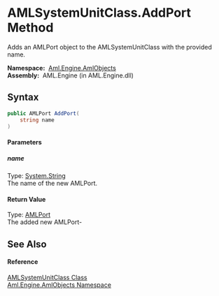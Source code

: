 AMLSystemUnitClass.AddPort Method
=================================
Adds an AMLPort object to the AMLSystemUnitClass with the provided name.

  **Namespace:**  [Aml.Engine.AmlObjects][1]  
  **Assembly:**  AML.Engine (in AML.Engine.dll)

Syntax
------

```csharp
public AMLPort AddPort(
	string name
)
```

#### Parameters

##### *name*
Type: [System.String][2]  
The name of the new AMLPort.

#### Return Value
Type: [AMLPort][3]  
The added new AMLPort-

See Also
--------

#### Reference
[AMLSystemUnitClass Class][4]  
[Aml.Engine.AmlObjects Namespace][1]  

[1]: ../README.md
[2]: https://docs.microsoft.com/dotnet/api/system.string
[3]: ../AMLPort/README.md
[4]: README.md
[5]: https://www.automationml.org
[6]: ../../icons/logoShade.png